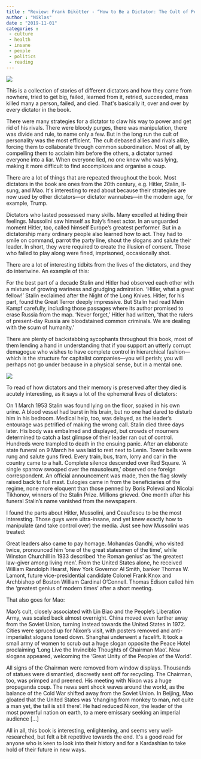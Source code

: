 ```yaml
---
title : "Review: Frank Dikötter - “How to Be a Dictator: The Cult of Personality in the Twentieth Century”"
author : "Niklas"
date : "2019-11-01"
categories : 
 - culture
 - health
 - insane
 - people
 - politics
 - reading
---
```


![](https://niklasblog.com/wp-content/9781635573794_4c749-min.jpg)

This is a collection of stories of different dictators and how they came from nowhere, tried to get big, failed, learned from it, retried, succeeded, mass killed many a person, failed, and died. That's basically it, over and over by every dictator in the book.

There were many strategies for a dictator to claw his way to power and get rid of his rivals. There were bloody purges, there was manipulation, there was divide and rule, to name only a few. But in the long run the cult of personality was the most efficient. The cult debased allies and rivals alike, forcing them to collaborate through common subordination. Most of all, by compelling them to acclaim him before the others, a dictator turned everyone into a liar. When everyone lied, no one knew who was lying, making it more difficult to find accomplices and organise a coup.

There are a lot of things that are repeated throughout the book. Most dictators in the book are ones from the 20th century, e.g. Hitler, Stalin, Il-sung, and Mao. It's interesting to read about because their strategies are now used by other dictators—or dictator wannabes—in the modern age, for example, Trump.

Dictators who lasted possessed many skills. Many excelled at hiding their feelings. Mussolini saw himself as Italy’s finest actor. In an unguarded moment Hitler, too, called himself Europe’s greatest performer. But in a dictatorship many ordinary people also learned how to act. They had to smile on command, parrot the party line, shout the slogans and salute their leader. In short, they were required to create the illusion of consent. Those who failed to play along were fined, imprisoned, occasionally shot.

There are a lot of interesting tidbits from the lives of the dictators, and they do intertwine. An example of this:

For the best part of a decade Stalin and Hitler had observed each other with a mixture of growing wariness and grudging admiration. ‘Hitler, what a great fellow!’ Stalin exclaimed after the Night of the Long Knives. Hitler, for his part, found the Great Terror deeply impressive. But Stalin had read Mein Kampf carefully, including those passages where its author promised to erase Russia from the map. ‘Never forget,’ Hitler had written, ‘that the rulers of present-day Russia are bloodstained common criminals. We are dealing with the scum of humanity.’

There are plenty of backstabbing sycophants throughout this book, most of them lending a hand in understanding that if you support an utterly corrupt demagogue who wishes to have complete control in hierarchical fashion—which is the structure for capitalist companies—you will perish; you will perhaps not go under because in a physical sense, but in a mental one.

![](https://niklasblog.com/wp-content/30440557.png)

To read of how dictators and their memory is preserved after they died is acutely interesting, as it says a lot of the ephemeral lives of dictators:

On 1 March 1953 Stalin was found lying on the floor, soaked in his own urine. A blood vessel had burst in his brain, but no one had dared to disturb him in his bedroom. Medical help, too, was delayed, as the leader’s entourage was petrified of making the wrong call. Stalin died three days later. His body was embalmed and displayed, but crowds of mourners determined to catch a last glimpse of their leader ran out of control. Hundreds were trampled to death in the ensuing panic. After an elaborate state funeral on 9 March he was laid to rest next to Lenin. Tower bells were rung and salute guns fired. Every train, bus, tram, lorry and car in the country came to a halt. Complete silence descended over Red Square. ‘A single sparrow swooped over the mausoleum,’ observed one foreign correspondent. An official announcement was made, then the flag slowly raised back to full mast. Eulogies came in from the beneficiaries of the regime, none more eloquent than those penned by Boris Polevoi and Nicolai Tikhonov, winners of the Stalin Prize. Millions grieved. One month after his funeral Stalin’s name vanished from the newspapers.

I found the parts about Hitler, Mussolini, and Ceau?escu to be the most interesting. Those guys were ultra-insane, and yet knew exactly how to manipulate (and take control over) the media. Just see how Mussolini was treated:

Great leaders also came to pay homage. Mohandas Gandhi, who visited twice, pronounced him ‘one of the great statesmen of the time’, while Winston Churchill in 1933 described ‘the Roman genius’ as ‘the greatest law-giver among living men’. From the United States alone, he received William Randolph Hearst, New York Governor Al Smith, banker Thomas W. Lamont, future vice-presidential candidate Colonel Frank Knox and Archbishop of Boston William Cardinal O’Connell. Thomas Edison called him the ‘greatest genius of modern times’ after a short meeting.

That also goes for Mao:

Mao’s cult, closely associated with Lin Biao and the People’s Liberation Army, was scaled back almost overnight. China moved even further away from the Soviet Union, turning instead towards the United States in 1972. Cities were spruced up for Nixon’s visit, with posters removed and anti-imperialist slogans toned down. Shanghai underwent a facelift. It took a small army of women to scrub out a huge slogan opposite the Peace Hotel proclaiming ‘Long Live the Invincible Thoughts of Chairman Mao’. New slogans appeared, welcoming the ‘Great Unity of the Peoples of the World’.  
  
All signs of the Chairman were removed from window displays. Thousands of statues were dismantled, discreetly sent off for recycling. The Chairman, too, was primped and preened. His meeting with Nixon was a huge propaganda coup. The news sent shock waves around the world, as the balance of the Cold War shifted away from the Soviet Union. In Beijing, Mao gloated that the United States was ‘changing from monkey to man, not quite a man yet, the tail is still there’. He had reduced Nixon, the leader of the most powerful nation on earth, to a mere emissary seeking an imperial audience \[...\]

All in all, this book is interesting, enlightening, and seems very well-researched, but felt a bit repetitive towards the end. It's a good read for anyone who is keen to look into their history and for a Kardashian to take hold of their future in new ways.
